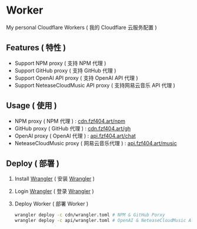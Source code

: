 # Worker

My personal Cloudflare Workers ( 我的 Cloudflare 云服务配置 )

## Features ( 特性 )

- Support NPM proxy ( 支持 NPM 代理 )
- Support GitHub proxy ( 支持 GitHub 代理 )
- Support OpenAI API proxy ( 支持 OpenAI API 代理 )
- Support NeteaseCloudMusic API proxy ( 支持网易云音乐 API 代理 )

## Usage ( 使用 )

- NPM proxy ( NPM 代理 ) : [cdn.fzf404.art/npm](https://cdn.fzf404.art/npm)
- GitHub proxy ( GitHub 代理 ) : [cdn.fzf404.art/gh](https://cdn.fzf404.art/gh)
- OpenAI proxy ( OpenAI 代理 ) : [api.fzf404.art/chat](https://api.fzf404.art/chat)
- NeteaseCloudMusic proxy ( 网易云音乐代理 ) : [api.fzf404.art/music](https://api.fzf404.art/music)

## Deploy ( 部署 )

1. Install [Wrangler](https://developers.cloudflare.com/workers/wrangler/install-and-update/) ( 安装 [Wrangler](https://developers.cloudflare.com/workers/wrangler/install-and-update/) )

2. Login [Wrangler](https://developers.cloudflare.com/workers/wrangler/commands/#login) ( 登录 [Wrangler](https://developers.cloudflare.com/workers/wrangler/commands/#login) )

3. Deploy Worker ( 部署 Worker )

   ```bash
   wrangler deploy -c cdn/wrangler.toml # NPM & GitHub Porxy
   wrangler deploy -c api/wrangler.toml # OpenAI & NeteaseCloudMusic API
   ```
